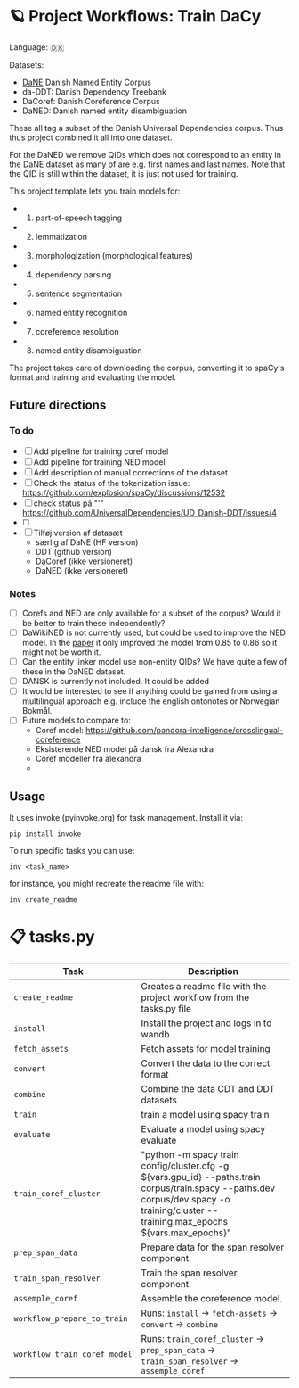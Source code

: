 


# 🪐 Project Workflows: Train DaCy

Language: 🇩🇰

Datasets:
- [DaNE](https://danlp-alexandra.readthedocs.io/en/latest/docs/datasets.html?highlight=dane#dane) Danish Named Entity Corpus
- da-DDT: Danish Dependency Treebank
- DaCoref: Danish Coreference Corpus
- DaNED: Danish named entity disambiguation

These all tag a subset of the Danish Universal Dependencies corpus. Thus thus project
combined it all into one dataset.

For the DaNED we remove QIDs which does not correspond to an entity in the DaNE dataset as many of are e.g.
first names and last names. Note that the QID is still within the dataset, it is just not used for training.

This project template lets you train models for:
- 1) part-of-speech tagging
- 2) lemmatization
- 3) morphologization (morphological features)
- 4) dependency parsing
- 5) sentence segmentation
- 6) named entity recognition
- 7) coreference resolution
- 8) named entity disambiguation

The project takes care of downloading the corpus, converting it to spaCy's
format and training and evaluating the model.

## Future directions

### To do
- [ ] Add pipeline for training coref model
- [ ] Add pipeline for training NED model
- [ ] Add description of manual corrections of the dataset
- [ ] Check the status of the tokenization issue: https://github.com/explosion/spaCy/discussions/12532
- [ ] check status på "'" https://github.com/UniversalDependencies/UD_Danish-DDT/issues/4
- [ ] 
- [ ] Tilføj version af datasæt
    - særlig af DaNE (HF version)
    - DDT (github version)
    - DaCoref (ikke versioneret)
    - DaNED (ikke versioneret)

### Notes
- [ ] Corefs and NED are only available for a subset of the corpus? Would it be better to train these independently?
- [ ] DaWikiNED is not currently used, but could be used to improve the NED model. In the [paper](https://aclanthology.org/2021.crac-1.7.pdf)
it only improved the model from 0.85 to 0.86 so it might not be worth it.
- [ ] Can the entity linker model use non-entity QIDs? We have quite a few of these in the DaNED dataset.
- [ ] DANSK is currently not included. It could be added
- [ ] It would be interested to see if anything could be gained from using a multilingual approach e.g. include the english ontonotes
or Norwegian Bokmål.
- [ ] Future models to compare to:
    - Coref model: https://github.com/pandora-intelligence/crosslingual-coreference
    - Eksisterende NED model på dansk fra Alexandra
    - Coref modeller fra alexandra
    - 

## Usage

It uses invoke (pyinvoke.org) for task management. Install it via:
```
pip install invoke
```

To run specific tasks you can use:
```
inv <task_name>
```

for instance, you might recreate the readme file with:

```
inv create_readme
```


# 📋 tasks.py

| Task | Description |
| --- | --- |
| `create_readme` | Creates a readme file with the project workflow from the tasks.py file |
| `install` | Install the project and logs in to wandb |
| `fetch_assets` | Fetch assets for model training |
| `convert` | Convert the data to the correct format |
| `combine` | Combine the data CDT and DDT datasets |
| `train` | train a model using spacy train |
| `evaluate` | Evaluate a model using spacy evaluate |
| `train_coref_cluster` | "python -m spacy train config/cluster.cfg -g ${vars.gpu_id} --paths.train corpus/train.spacy --paths.dev corpus/dev.spacy -o training/cluster --training.max_epochs ${vars.max_epochs}" |
| `prep_span_data` | Prepare data for the span resolver component. |
| `train_span_resolver` | Train the span resolver component. |
| `assemple_coref` | Assemble the coreference model. |
| `workflow_prepare_to_train` | Runs: `install` &rarr; `fetch-assets` &rarr; `convert` &rarr; `combine` |
| `workflow_train_coref_model` | Runs: `train_coref_cluster` &rarr; `prep_span_data` &rarr; `train_span_resolver` &rarr; `assemple_coref` |

    